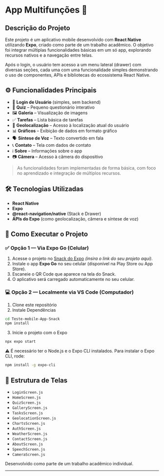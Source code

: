 # App Multifunções 📱

## Descrição do Projeto

Este projeto é um aplicativo mobile desenvolvido com **React Native** utilizando **Expo**, criado como parte de um trabalho acadêmico. O objetivo foi integrar múltiplas funcionalidades básicas em um só app, explorando recursos nativos e a navegação entre telas.

Após o login, o usuário tem acesso a um menu lateral (drawer) com diversas seções, cada uma com uma funcionalidade simples demonstrando o uso de componentes, APIs e bibliotecas do ecossistema React Native.

## ⚙️ Funcionalidades Principais

- 🔐 **Login de Usuário** (simples, sem backend)
- 🧠 **Quiz** – Pequeno questionário interativo
- 🖼️ **Galeria** – Visualização de imagens
- ✅ **Tarefas** – Lista básica de tarefas
- 📍 **Geolocalização** – Acesso à localização atual do usuário
- 📊 **Gráficos** – Exibição de dados em formato gráfico
- 🗣️ **Síntese de Voz** – Texto convertido em fala
- 📞 **Contato** – Tela com dados de contato
- ℹ️ **Sobre** – Informações sobre o app
- 📷 **Câmera** – Acesso à câmera do dispositivo

> As funcionalidades foram implementadas de forma básica, com foco no aprendizado e integração de múltiplos recursos.

## 🛠️ Tecnologias Utilizadas

- **React Native**
- **Expo**
- **@react-navigation/native** (Stack e Drawer)
- **APIs do Expo** (como geolocalização, câmera e síntese de voz)

## 🚀 Como Executar o Projeto

### ✅ Opção 1 — Via Expo Go (Celular)

1. Acesse o projeto no [Snack do Expo](https://snack.expo.dev) *(insira o link do seu projeto aqui)*.
2. Instale o app **Expo Go** no seu celular (disponível na Play Store ou App Store).
3. Escaneie o QR Code que aparece na tela do Snack.
4. O aplicativo será carregado automaticamente no seu celular.

### 💻 Opção 2 — Localmente via VS Code (Computador)

1. Clone este repositório
2. Instale Dependências
```bash
cd Teste-mobile-App-Snack
npm install
```
3. Inicie o projeto com o Expo
```bash
npx expo start
```

⚠️ É necessário ter o Node.js e o Expo CLI instalados. Para instalar o Expo CLI, rode:
```bash
npm install -g expo-cli
```


## 📁 Estrutura de Telas

- `LoginScreen.js`
- `HomeScreen.js`
- `QuizScreen.js`
- `GalleryScreen.js`
- `TasksScreen.js`
- `GeolocationScreen.js`
- `ChartsScreen.js`
- `AuthScreen.js`
- `WeatherScreen.js`
- `ContactScreen.js`
- `AboutScreen.js`
- `SpeechScreen.js`
- `CameraScreen.js`

Desenvolvido como parte de um trabalho acadêmico individual.

---

